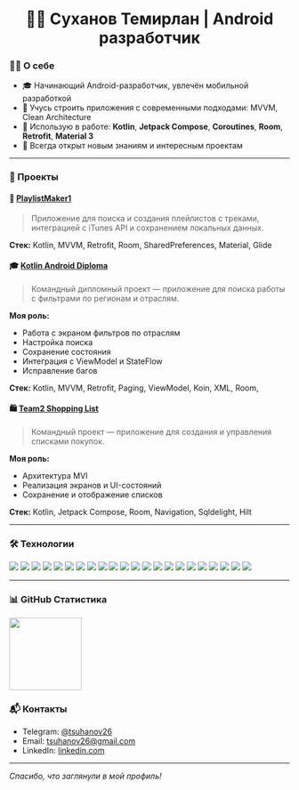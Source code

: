 <h1 align="center">👩‍💻 Суханов Темирлан | Android разработчик  </h1>

### 🧑‍💻 О себе

- 🎓 Начинающий Android-разработчик, увлечён мобильной разработкой
- 🌱 Учусь строить приложения с современными подходами: MVVM, Clean Architecture
- 🔧 Использую в работе: **Kotlin**, **Jetpack Compose**, **Coroutines**, **Room**, **Retrofit**, **Material 3**
- 🚀 Всегда открыт новым знаниям и интересным проектам

---

### 🚀 Проекты

#### 🎵 [PlaylistMaker1](https://github.com/Shiro2603/PlaylistMaker1)
> Приложение для поиска и создания плейлистов с треками, интеграцией с iTunes API и сохранением локальных данных.

**Стек:** Kotlin, MVVM, Retrofit, Room, SharedPreferences, Material, Glide

#### 🎓 [Kotlin Android Diploma](https://github.com/Sutemi67/Kotlin_Android_diploma)
> Командный дипломный проект — приложение для поиска работы с фильтрами по регионам и отраслям.

**Моя роль:**  
- Работа с экраном фильтров по отраслям
- Настройка поиска
- Сохранение состояния
- Интеграция с ViewModel и StateFlow
- Исправление багов

**Стек:** Kotlin, MVVM, Retrofit, Paging, ViewModel, Koin, XML, Room,

#### 🛍 [Team2 Shopping List](https://github.com/nadinedenisova/team2_shopping_list/tree/release_1.0)
> Командный проект — приложение для создания и управления списками покупок.

**Моя роль:**  
- Архитектура MVI
- Реализация экранов и UI-состояний
- Сохранение и отображение списков

**Стек:** Kotlin, Jetpack Compose, Room, Navigation, Sqldelight, Hilt

---

### 🛠 Технологии

<p align="left">
  <img src="https://img.shields.io/badge/Android-3DDC84?style=for-the-badge&logo=android&logoColor=white"/>
  <img src="https://img.shields.io/badge/Kotlin-7F52FF?style=for-the-badge&logo=kotlin&logoColor=white"/>
  <img src="https://img.shields.io/badge/Java-%23ED8B00?style=for-the-badge&logo=openjdk&logoColor=white"/>
  <img src="https://img.shields.io/badge/Android%20Studio-3DDC84?style=for-the-badge&logo=android-studio&logoColor=white"/>
  <img src="https://img.shields.io/badge/Jetpack-4285F4?style=for-the-badge&logo=android&logoColor=white"/>
  <img src="https://img.shields.io/badge/Jetpack%20Compose-4285F4?style=for-the-badge&logo=jetpack-compose&logoColor=white"/>
  <img src="https://img.shields.io/badge/Jetpack%20Navigation-FF6F00?style=for-the-badge&logo=android&logoColor=white"/>
  <img src="https://img.shields.io/badge/Material%203-6200EE?style=for-the-badge&logo=materialdesign&logoColor=white"/>
  <img src="https://img.shields.io/badge/Koin-8F0D87?style=for-the-badge&logoColor=white"/>
  <img src="https://img.shields.io/badge/Hilt%202-3178C6?style=for-the-badge&logo=google&logoColor=white"/>
  <img src="https://img.shields.io/badge/Retrofit-00599C?style=for-the-badge&logo=android&logoColor=white"/>
  <img src="https://img.shields.io/badge/Coroutines-7F52FF?style=for-the-badge&logo=kotlin&logoColor=white"/>
  <img src="https://img.shields.io/badge/Kotlin%20Flow-0095D5?style=for-the-badge&logo=kotlin&logoColor=white"/>
  <img src="https://img.shields.io/badge/RxJava-CA0000?style=for-the-badge&logo=rxjava&logoColor=white"/>
  <img src="https://img.shields.io/badge/Clean%20Architecture-4A90E2?style=for-the-badge"/>
  <img src="https://img.shields.io/badge/MVVM-blue?style=for-the-badge"/>
  <img src="https://img.shields.io/badge/MVP-green?style=for-the-badge"/>
  <img src="https://img.shields.io/badge/MVC-purple?style=for-the-badge"/>
  <img src="https://img.shields.io/badge/MVI-orange?style=for-the-badge"/>
  <img src="https://img.shields.io/badge/XML-E34F26?style=for-the-badge&logo=xml&logoColor=white"/>
  <img src="https://img.shields.io/badge/Room-6DB33F?style=for-the-badge&logo=sqlite&logoColor=white"/>
  <img src="https://img.shields.io/badge/Sqldelight-6DB33F?style=for-the-badge&logo=sqlite&logoColor=white"/>
</p>

---

### 📊 GitHub Статистика

<div>
<a href="https://github-readme-stats.vercel.app/api?username=shiro2603&hide=contribs&show_icons=true&theme=dark-dracula">
  <img align="left" height="130" style="margin-right: 10px" src="https://github-readme-stats.vercel.app/api?username=shiro2603&hide=contribs&show_icons=true&theme=dark-dracula" />
</a>
</div>
<br clear="all" />

### 📬 Контакты

- Telegram: [@tsuhanov26](https://t.me/tsuhanov26) 
- Email: tsuhanov26@gmail.com
- LinkedIn: [linkedin.com](https://www.linkedin.com/in/%D1%82%D0%B5%D0%BC%D0%B8%D1%80%D0%BB%D0%B0%D0%BD-%D1%81%D1%83%D1%85%D0%B0%D0%BD%D0%BE%D0%B2-42b9b5273/)

---

_Спасибо, что заглянули в мой профиль!_
